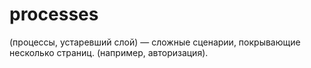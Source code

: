 # processes

(процессы, устаревший слой) — сложные сценарии, покрывающие несколько страниц. (например, авторизация).